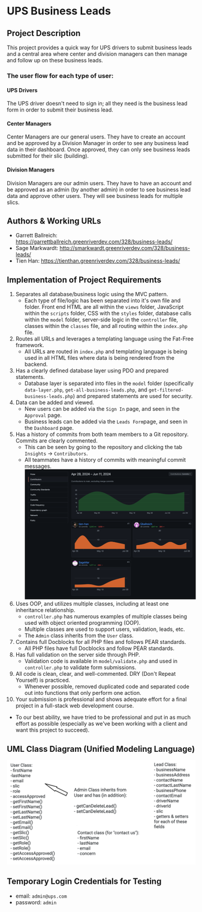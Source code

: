 # UPS Business Leads

## Project Description
This project provides a quick way for UPS drivers to submit business leads and a central area where center and division
managers can then manage and follow up on these business leads.

### The user flow for each type of user:
#### UPS Drivers
The UPS driver doesn't need to sign in; all they need is the business lead form in order to submit their business lead.

#### Center Managers
Center Managers are our general users. They have to create an account and be approved by a Division Manager in order to
see any business lead data in their dashboard. Once approved, they can only see business leads submitted for their slic
(building).

#### Division Managers
Division Managers are our admin users. They have to have an account and be approved as an admin (by another admin) in
order to see business lead data and approve other users. They will see business leads for multiple slics.

## Authors & Working URLs
- Garrett Ballreich: https://garrettballreich.greenriverdev.com/328/business-leads/
- Sage Markwardt: http://smarkwardt.greenriverdev.com/328/business-leads/
- Tien Han: https://tienthan.greenriverdev.com/328/business-leads/

## Implementation of Project Requirements
1. Separates all database/business logic using the MVC pattern.
   - Each type of file/logic has been separated into it's own file and folder. Front end HTML are all within the
      `views` folder, JavaScript within the `scripts` folder, CSS with the `styles` folder, database calls within the
      `model` folder, server-side logic in the `controller` file, classes within the `classes` file, and all routing
      within the `index.php` file.
2. Routes all URLs and leverages a templating language using the Fat-Free framework.
   - All URLs are routed in `index.php` and templating language is being used in all HTML files where data is being
      rendered from the backend.
3. Has a clearly defined database layer using PDO and prepared statements.
    - Database layer is separated into files in the `model` folder (specifically `data-layer.php`,
   `get-all-business-leads.php`, and `get-filtered-business-leads.php`) and prepared statements are used for security.
4. Data can be added and viewed.
    - New users can be added via the `Sign In` page, and seen in the `Approval` page.
    - Business leads can be added via the `Leads Form`page, and seen in the `Dashboard` page.
5. Has a history of commits from both team members to a Git repository. Commits are clearly commented.
    - This can be seen by going to the repository and clicking the tab `Insights` -> `Contributors`.
    - All teammates have a history of commits with meaningful commit messages.
   ![github_insights.png](images%2Fgithub_insights.png)
6. Uses OOP, and utilizes multiple classes, including at least one inheritance relationship.
   - `controller.php` has numerous examples of multiple classes being used with object oriented programming (OOP).
   - Multiple classes are used to support users, validation, leads, etc.
   - The `Admin` class inherits from the `User` class.
7. Contains full Docblocks for all PHP files and follows PEAR standards.
   - All PHP files have full Docblocks and follow PEAR standards.
8. Has full validation on the server side through PHP.
   - Validation code is available in `model/validate.php` and used in `controller.php` to validate form submissions.
9. All code is clean, clear, and well-commented. DRY (Don't Repeat Yourself) is practiced.
   - Whenever possible, removed duplicated code and separated code out into functions that only perform one action.
10. Your submission is professional and shows adequate effort for a final project in a full-stack web development course.
   - To our best ability, we have tried to be professional and put in as much effort as possible (especially as we've
    been working with a client and want this project to succeed).

## UML Class Diagram (Unified Modeling Language)
![UML_Diagram.png](images%2FUML_Diagram.png)

## Temporary Login Credentials for Testing
- email: `admin@ups.com`
- password: `admin`